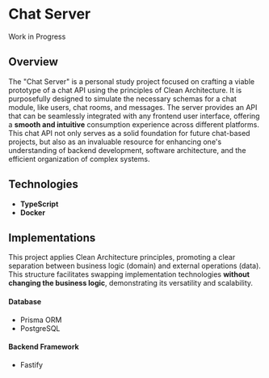# Chat Server

Work in Progress

## Overview

The "Chat Server" is a personal study project focused on crafting a viable prototype of a chat API using the principles of Clean Architecture. It is purposefully designed to simulate the necessary schemas for a chat module, like users, chat rooms, and messages. The server provides an API that can be seamlessly integrated with any frontend user interface, offering a **smooth and intuitive** consumption experience across different platforms. This chat API not only serves as a solid foundation for future chat-based projects, but also as an invaluable resource for enhancing one's understanding of backend development, software architecture, and the efficient organization of complex systems.

## Technologies

-   **TypeScript**
-   **Docker**

## Implementations
This project applies Clean Architecture principles, promoting a clear separation between business logic (domain) and external operations (data). This structure facilitates swapping implementation technologies **without changing the business logic**, demonstrating its versatility and scalability.

#### Database
-  Prisma ORM
-  PostgreSQL
  
#### Backend Framework
-  Fastify
